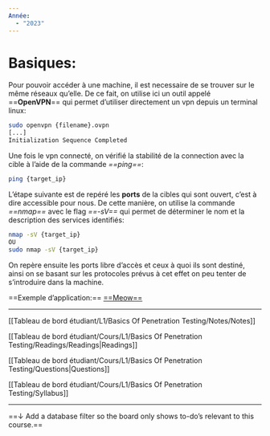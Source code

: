 ```yaml
---
Année:
  - "2023"
---
```

# Basiques:

Pour pouvoir accéder à une machine, il est necessaire de se trouver sur le même réseaux qu’elle. De ce fait, on utilise ici un outil appelé ==**OpenVPN**== qui permet d’utiliser directement un vpn depuis un terminal linux:

```Bash
sudo openvpn {filename}.ovpn
[...]
Initialization Sequence Completed
```

Une fois le vpn connecté, on vérifié la stabilité de la connection avec la cible à l’aide de la commande _==ping==_:

```Bash
ping {target_ip}
```

  

L’étape suivante est de repéré les **ports** de la cibles qui sont ouvert, c’est à dire accessible pour nous. De cette manière, on utilise la commande _==nmap==_ avec le flag _==-sV==_ qui permet de déterminer le nom et la description des services identifiés:

```Bash
nmap -sV {target_ip}
OU
sudo nmap -sV {target_ip}
```

  

On repère ensuite les ports libre d’accès et ceux à quoi ils sont destiné, ainsi on se basant sur les protocoles prévus à cet effet on peu tenter de s’introduire dans la machine.  
  
  
==Exemple d’application:== [==Meow==](https://app.hackthebox.com/starting-point)

---

[[Tableau de bord étudiant/L1/Basics Of Penetration Testing/Notes/Notes]]

  

[[Tableau de bord étudiant/Cours/L1/Basics Of Penetration Testing/Readings/Readings|Readings]]

[[Tableau de bord étudiant/Cours/L1/Basics Of Penetration Testing/Questions|Questions]]

[[Tableau de bord étudiant/Cours/L1/Basics Of Penetration Testing/Syllabus]]

---

  

==↓ Add a database filter so the board only shows to-do’s relevant to this course.==
